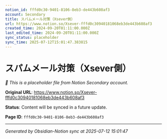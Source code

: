 ```yaml
---
notion_id: fffd0c30-9401-8106-8eb3-de443b608af3
account: Secondary
title: スパムメール対策（Xsever側）
url: https://www.notion.so/Xsever-fffd0c30940181068eb3de443b608af3
created_time: 2024-09-20T01:11:00.000Z
last_edited_time: 2024-09-20T01:11:00.000Z
sync_status: placeholder
sync_time: 2025-07-12T15:01:47.383815
---
```


# スパムメール対策（Xsever側）

*🔄 This is a placeholder file from Notion Secondary account.*

**Original URL**: https://www.notion.so/Xsever-fffd0c30940181068eb3de443b608af3

**Status**: Content will be synced in a future update.

**Page ID**: `fffd0c30-9401-8106-8eb3-de443b608af3`

---

*Generated by Obsidian-Notion sync at 2025-07-12 15:01:47*
